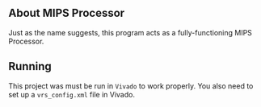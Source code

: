 ## About MIPS Processor
Just as the name suggests, this program acts as a fully-functioning MIPS Processor.

## Running
This project was must be run in `Vivado` to work properly. You also need to set up a `vrs_config.xml` file in Vivado.